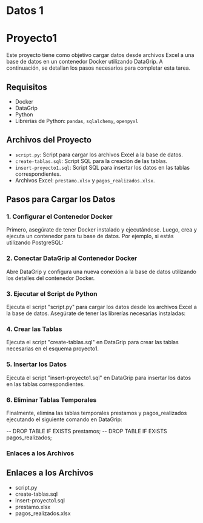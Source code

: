 # Datos 1

# Proyecto1

Este proyecto tiene como objetivo cargar datos desde archivos Excel a una base de datos en un contenedor Docker utilizando DataGrip. A continuación, se detallan los pasos necesarios para completar esta tarea.

## Requisitos

- Docker
- DataGrip
- Python
- Librerías de Python: `pandas`, `sqlalchemy`, `openpyxl`

## Archivos del Proyecto

- `script.py`: Script para cargar los archivos Excel a la base de datos.
- `create-tablas.sql`: Script SQL para la creación de las tablas.
- `insert-proyecto1.sql`: Script SQL para insertar los datos en las tablas correspondientes.
- Archivos Excel: `prestamo.xlsx` y `pagos_realizados.xlsx`.

## Pasos para Cargar los Datos

### 1. Configurar el Contenedor Docker

Primero, asegúrate de tener Docker instalado y ejecutándose. Luego, crea y ejecuta un contenedor para tu base de datos. Por ejemplo, si estás utilizando PostgreSQL:

### 2. Conectar DataGrip al Contenedor Docker

Abre DataGrip y configura una nueva conexión a la base de datos utilizando los detalles del contenedor Docker.

### 3. Ejecutar el Script de Python

Ejecuta el script "script.py" para cargar los datos desde los archivos Excel a la base de datos. Asegúrate de tener las librerías necesarias instaladas:

### 4. Crear las Tablas

Ejecuta el script "create-tablas.sql" en DataGrip para crear las tablas necesarias en el esquema proyecto1.

### 5. Insertar los Datos

Ejecuta el script "insert-proyecto1.sql" en DataGrip para insertar los datos en las tablas correspondientes.

### 6. Eliminar Tablas Temporales

Finalmente, elimina las tablas temporales prestamos y pagos_realizados ejecutando el siguiente comando en DataGrip:

-- DROP TABLE IF EXISTS prestamos;
-- DROP TABLE IF EXISTS pagos_realizados;

### Enlaces a los Archivos

## Enlaces a los Archivos

- script.py
- create-tablas.sql
- insert-proyecto1.sql
- prestamo.xlsx
- pagos_realizados.xlsx


